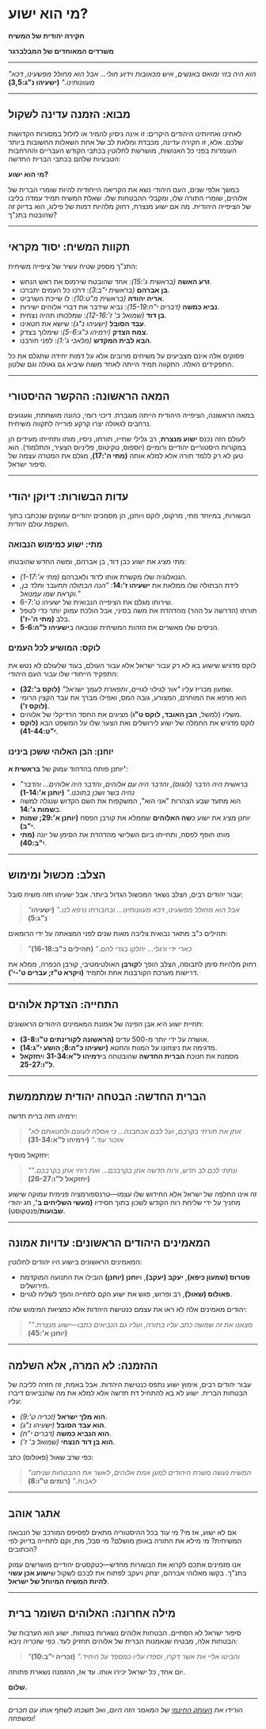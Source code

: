 # מי הוא ישוע?

**חקירה יהודית של המשיח**

**משרדים המאוחדים של המבלברגר**

---

*"הוא היה בזוי ומואס באנשים, איש מכאובות וידוע חולי... אבל הוא מחולל מפשעינו, דכא מעוונותינו."*
**(ישעיהו נ"ג:3,5)**

---

## מבוא: הזמנה עדינה לשקול

לאחינו ואחיותינו היהודים היקרים: זו אינה ניסיון להמיר או לזלזל במסורות הקדושות שלכם. אלא, זו חקירה עדינה, מכבדת ומלאת לב של אחת השאלות החשובות ביותר העומדות בפני כל האנושות, מושרשת לחלוטין בכתבי הקודש העבריים וההרחבות הטבעיות שלהם בכתבי הברית החדשה:

**מי הוא ישוע?**

במשך אלפי שנים, העם היהודי נשא את הקריאה הייחודית להיות שומרי הברית של אלוהים, שומרי התורה שלו, ומקבלי ההבטחות שלו. שאלת המשיח תמיד עמדה בליבו של הציפייה היהודית. מה אם ישוע מנצרת, רחוק מלהיות דמות של פילוג, הוא בדיוק זה שהובטח בתנ"ך?

---

## תקוות המשיח: יסוד מקראי

התנ"ך מספק שטיח עשיר של ציפייה משיחית:

* **זרע האשה** *(בראשית ג':15)*: אחד שהובטח שירמוס את ראש הנחש.
* **בן אברהם** *(בראשית י"ב:3)*: דרכו כל העמים יתברכו.
* **אריה יהודה** *(בראשית מ"ט:10)*: לו שייכת השרביט.
* **נביא כמשה** *(דברים י"ח:15-19)*: נביא שידבר את דברי אלוהים ישירות.
* **בן דוד** *(שמואל ב' ז':12-16)*: שמלכותו תהיה נצחית.
* **עבד הסובל** *(ישעיהו נ"ג)*: שישא את חטאינו.
* **צמח הצדק** *(ירמיהו כ"ג:5-6)*: שימלוך בצדק.
* **הבא לבית המקדש** *(מלאכי ג':1)*: לפני חורבנו.

פסוקים אלה אינם מצביעים על משיחים מרובים אלא על דמות יחידה שתגלם את כל התפקידים האלה. התקווה תמיד הייתה לאחד משוח שיביא גם גאולה וגם שלטון.

---

## המאה הראשונה: ההקשר ההיסטורי

במאה הראשונה, הציפייה היהודית הייתה מוגברת. דיכוי רומי, כהונה מושחתת, וגעגועים נרחבים לגאולה יצרו קרקע פורייה לתקווה משיחית.

לעולם הזה נכנס **ישוע מנצרת**, רב גלילי שחייו, תורתו, ניסיו, מותו ותחייתו מעידים הן במקורות היסטוריים יהודיים ורומיים (יוספוס, טקיטוס, פליניוס הצעיר, והתלמוד). הוא טען לא רק ללמד תורה אלא למלא אותה **(מתי ה':17)**, מגלם את המטרה עצמה של סיפור ישראל.

---

## עדות הבשורות: דיוקן יהודי

הבשורות, במיוחד מתי, מרקוס, לוקס ויוחנן, הן מסמכים יהודיים עמוקים שנכתבו בתוך השקפת עולם יהודית.

### מתי: ישוע כמימוש הנבואה

מתי מציג את ישוע כבן דוד, בן אברהם, ומשה החדש שהובטחו:

* הגנאלוגיה שלו מקשרת אותו לדוד ולאברהם *(מתי א':1-17)*.
* לידת הבתולה שלו ממלאת את **ישעיהו ז':14**: *"הנה הבתולה תתעבר ותלד בן, וקראת שמו עמנואל."*
* שירותו מגלם את הציפייה הנבואית של ישעיהו ט':6-7.
* תורתו (הדרשה על ההר) מהדהדת את משה בסיני, אבל הולכת עמוק יותר כדי לטפל בלב **(מתי ה'-ז')**.
* הניסים שלו מאשרים את הזהות המשיחית שנובאה ב**ישעיהו ל"ה:5-6**.

### לוקס: המושיע לכל העמים

לוקס מדגיש שישוע בא לא רק עבור ישראל אלא עבור העולם, בעוד שלעולם לא נטש את התפקיד הייחודי שלו עבור העם היהודי:

* שמעון מכריז עליו *"אור לגילוי לגויים, ותפארת לעמך ישראל"* **(לוקס ב':32)**.
* הוא מרפא את המוחרם, המצורע, גובה המס, ואפילו מברך את עבד הקצין הרומי **(לוקס ז')**.
* משליו (למשל, **הבן האובד, לוקס ט"ו**) מציגים את החסד הרדיקלי של אלוהים.
* לוקס מדגיש את החמלה של ישוע לירושלים ואת הצער שלו על המשפט הבא **(לוקס י"ט:41-44)**.

### יוחנן: הבן האלוהי ששכן בינינו

יוחנן פותח בהדהוד עמוק של **בראשית א'**:

* *"בראשית היה הדבר (לוגוס), והדבר היה עם אלוהים, והדבר היה אלוהים... והדבר נהיה בשר ושכן בתוכנו."* **(יוחנן א':1-14)**
* הוא מתעד שבע הצהרות "אני הוא", המשקפות את השם הקדוש שנגלה למשה ב**שמות ג':14**.
* יוחנן מציג את ישוע כ**שה האלוהים** שממלא את קורבן הפסח **(יוחנן א':29; שמות י"ב)**.
* מותו חופף לפסח, ותחייתו ביום השלישי מהדהדת את הסימן של יונה **(מתי י"ב:40)**.

---

## הצלב: מכשול ומימוש

עבור יהודים רבים, הצלב נשאר המכשול הגדול ביותר. אבל ישעיהו חזה משיח סובל:

> *"אבל הוא מחולל מפשעינו, דכא מעוונותינו... ובחבורתו נרפא לנו."* **(ישעיהו נ"ג:5)**

תהילים כ"ב מתאר נבואית צליבה מאות שנים לפני המצאתה על ידי הרומאים:

> *"כארי ידי ורגלי... יחלקו בגדי להם."* **(תהילים כ"ב:16-18)**

רחוק מלהיות סימן לתבוסה, הצלב הופך ל**קורבן** האולטימטיבי, קורבן הכפרה, ממלא את דרישות מערכת הקורבנות אחת ולתמיד **(ויקרא ט"ז; עברים ט'-י')**.

---

## התחייה: הצדקת אלוהים

תחיית ישוע היא אבן הפינה של אמונת המאמינים היהודים הראשונים:

* אושרה על ידי יותר מ-500 עדים **(הראשונה לקורינתים ט"ו:3-8)**.
* מדגימה את ניצחונו על המוות והחטא **(ישעיהו כ"ה:8; הושע י"ג:14)**.
* מסמנת את חנוכת **הברית החדשה** שהובטחה ב**ירמיהו ל"א:31-34** ו**יחזקאל ל"ו:25-27**.

---

## הברית החדשה: הבטחה יהודית שמתממשת

ירמיהו חזה ברית חדשה:

> *"אתן את תורתי בקרבם, ועל לבם אכתבנה... כי אסלח לעוונם ולחטאתם לא אזכור עוד."* **(ירמיהו ל"א:31-34)**

יחזקאל מוסיף:

> *"ונתתי לכם לב חדש, ורוח חדשה אתן בקרבכם... ואת רוחי אתן בקרבכם."* **(יחזקאל ל"ו:26-27)**

זה אינו החלפה של ישראל אלא החידוש שלו עצמו—טרנספורמציה פנימית עמוקה שישוע מחניך על ידי שליחת רוח הקודש לשכון בתוך חסידיו **(מעשי השליחים ב'**, חג יהודי **שבועות**/פנטקוסט).

---

## המאמינים היהודים הראשונים: עדויות אמונה

המאמינים הראשונים בישוע היו יהודים לחלוטין:

* **פטרוס (שמעון כיפא)**, **יעקב (יעקב)**, ו**יוחנן (יוחנן)** הובילו את התנועה המוקדמת מירושלים.
* **פאולוס (שאול)**, רב ופרוש, פגש את ישוע הקם לתחייה והפך לשליח לגויים.

יהודים מאמינים אלה לא ראו את עצמם כנטישת היהדות אלא כמציאת המימוש שלה:

> *"מצאנו את זה שמשה כתב עליו בתורה, ועליו גם הנביאים כתבו—ישוע מנצרת."* **(יוחנן א':45)**

---

## ההזמנה: לא המרה, אלא השלמה

עבור יהודים רבים, אימוץ ישוע נתפס כנטישת היהדות. אבל באמת, זה חזרה לליבה של הבטחות הברית. ישוע לא בא להתחיל דת חדשה אלא למלא את מה שהנביאים דיברו עליו:

* **הוא מלך ישראל** *(זכריה ט':9)*.
* **הוא עבד הסובל** *(ישעיהו נ"ג)*.
* **הוא הנביא כמשה** *(דברים י"ח)*.
* **הוא בן דוד הנצחי** *(שמואל ב' ז')*.

כפי שרב שאול (פאולוס) כתב:

> *"המשיח נעשה משרת היהודים למען אמת אלוהים, לאשר את ההבטחות שניתנו לאבות."* **(רומים ט"ו:8)**

---

## אתגר אוהב

אם לא ישוע, אז מי? מי עוד בכל ההיסטוריה מתאים לפסיפס המורכב של הנבואה המשיחית? מי מילא את התורה באופן מושלם? מי סבל, מת, וקם לתחייה בדיוק לפי הכתובים?

אנו מזמינים אתכם לקרוא את הבשורות מחדש—כטקסטים יהודיים מושרשים עמוק בתנ"ך. בקשו מאלוהי אברהם, יצחק ויעקב לפתוח את לבכם לשקול ש**ישוע אכן עשוי להיות המשיח המיוחל של ישראל**.

---

## מילה אחרונה: האלוהים השומר ברית

סיפור ישראל לא הסתיים. הבטחות אלוהים נשארות בטוחות. ישוע הוא הערבות של הבטחות אלה, מבטיח שנאמנות הברית של אלוהים תחזיק לעד. כפי שזכריה ניבא:

> *"והביטו אליי את אשר דקרו, וספדו עליו כמספד על היחיד."* **(זכריה י"ב:10)**

יום אחד, כל ישראל יכירו אותו. עד אז, ההזמנה נשארת פתוחה.

**שלום.**

---

*הורידו את [העותק החינמי](../../assets/Humbleberger-Ministries-Who-Is-Yeshua.pdf) של המאמר הזה היום, ואל תשכחו לשתף אותו עם חברים ומשפחה!* 
